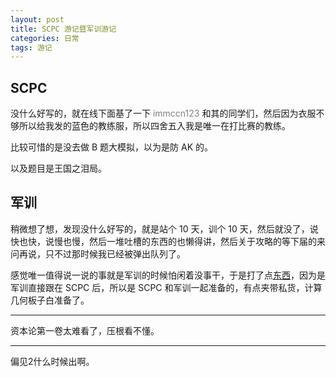 ```yaml
---
layout: post
title: SCPC 游记暨军训游记
categories: 日常
tags: 游记
---
```


## SCPC

没什么好写的，就在线下面基了一下 <span style="color:#808080">immccn123</span> 和其的同学们，然后因为衣服不够所以给我发的蓝色的教练服，所以四舍五入我是唯一在打比赛的教练。

比较可惜的是没去做 B 题大模拟，以为是防 AK 的。

以及题目是王国之泪局。

## 军训

稍微想了想，发现没什么好写的，就是站个 10 天，训个 10 天，然后就没了，说快也快，说慢也慢，然后一堆吐槽的东西的也懒得讲，然后关于攻略的等下届的来问再说，只不过那时候我已经被弹出队列了。

感觉唯一值得说一说的事就是军训的时候怕闲着没事干，于是打了点[东西](https://github.com/fat-old-eight/icpc-snippet)，因为是军训直接跟在 SCPC 后，所以是 SCPC 和军训一起准备的，有点夹带私货，计算几何板子白准备了。

---

资本论第一卷太难看了，压根看不懂。

---

偏见2什么时候出啊。